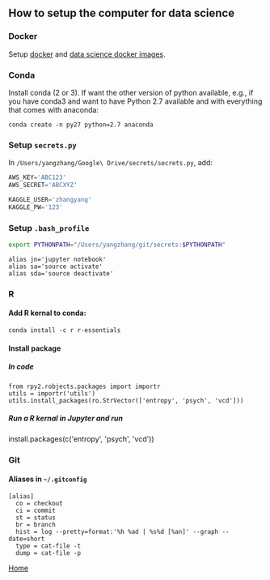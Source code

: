 ## How to setup the computer for data science

### Docker
Setup [docker](https://www.docker.com/) and [data science docker images](docker/setup_docker.md).


### Conda
Install conda (2 or 3). If want the other version of python available, e.g., if you have conda3 and want to have Python 2.7 available and with everything that comes with anaconda:
```
conda create -n py27 python=2.7 anaconda
```

### Setup `secrets.py`
In `/Users/yangzhang/Google\ Drive/secrets/secrets.py`, add:
```py
AWS_KEY='ABC123'
AWS_SECRET='ABCXYZ'

KAGGLE_USER='zhangyang'
KAGGLE_PW='123'
```

### Setup `.bash_profile`
```sh
export PYTHONPATH="/Users/yangzhang/git/secrets:$PYTHONPATH"

```

```
alias jn='jupyter notebook'
alias sa='source activate'
alias sda='source deactivate'
```

### R

#### Add R kernal to conda:
```
conda install -c r r-essentials
```
#### Install package

##### In code
```
from rpy2.robjects.packages import importr
utils = importr('utils')
utils.install_packages(ro.StrVector(['entropy', 'psych', 'vcd']))
```

##### Run a R kernal in Jupyter and run
install.packages(c('entropy', 'psych', 'vcd'))

### Git
#### Aliases in `~/.gitconfig`
``` 
[alias]
  co = checkout
  ci = commit
  st = status
  br = branch
  hist = log --pretty=format:'%h %ad | %s%d [%an]' --graph --date=short
  type = cat-file -t
  dump = cat-file -p
```

[Home](https://yang-zhang.github.io/)
